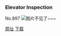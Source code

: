 ### Elevator Inspection
No.897
![图片不见了~~~](https://imgs.xkcd.com/comics/elevator_inspection.png)

[原址](https://xkcd.com//897) [下载](https://imgs.xkcd.com/comics/elevator_inspection.png)

